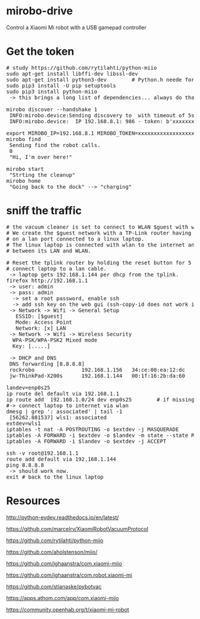 # mirobo-drive
Control a Xiaomi Mi robot with a USB gamepad controller

# Get the token
<pre># study https://github.com/rytilahti/python-miio
sudo apt-get install libffi-dev libssl-dev
sudo apt-get install python3-dev        # Python.h neede for miio dependency cffi
sudo pip3 install -U pip setuptools
sudo pip3 install python-miio
 -> this brings a long list of dependencies... always do that, even if you want to use the git checkout.

mirobo discover --handshake 1
 INFO:mirobo.device:Sending discovery to <broadcast> with timeout of 5s..
 INFO:mirobo.device:  IP 192.168.8.1: 986 - token: b'xxxxxxxxxxxxxxxxxxxxxxxxxx'

export MIROBO_IP=192.168.8.1 MIROBO_TOKEN=xxxxxxxxxxxxxxxxxxxxxxxxxxxxx
mirobo find
 Sending find the robot calls.
 0
 "Hi, I'm over here!"

mirobo start
 "Strting the cleanup"
mirobo home
 "Going back to the dock" --> "charging"
</pre>

# sniff the traffic
<pre># the vacuum cleaner is set to connect to WLAN $guest with well known password.
# We create the $guest network with a TP-Link router having its default gateway
# on a lan port connected to a linux laptop.
# The linux laptop is connected with wlan to the internet and acts as a NAT router
# between its LAN and WLAN.

# Reset the tplink router by holding the reset button for 5 seconds
# connect laptop to a lan cable.
 -> laptop gets 192.168.1.144 per dhcp from the tplink.
firefox http://192.168.1.1
 -> user: admin
 -> pass: admin
  -> set a root password, enable ssh
  -> add ssh key on the web gui (ssh-copy-id does not work into openwrt)
 -> Network -> Wifi -> General Setup
   ESSID: [$guest]
   Mode: Access Point
   Network: [x] LAN
 -> Network -> Wifi -> Wireless Security
  WPA-PSK/WPA-PSK2 Mixed mode
  Key: [.....]

 -> DHCP and DNS
 DNS forwarding [8.8.8.8]
 rockrobo               192.168.1.156   34:ce:00:ea:12:dc       9h 47m 13s
 jw-ThinkPad-X200s      192.168.1.144   00:1f:16:2b:da:60       11h 21m 18s

landev=enp0s25
ip route del default via 192.168.1.1
ip route add  192.168.1.0/24 dev enp0s25        # if missing.
#-> connect laptop to internet via wlan
dmesg | grep ': associated' | tail -1
 [56262.881537] wls1: associated
extdev=wls1
iptables -t nat -A POSTROUTING -o $extdev -j MASQUERADE
iptables -A FORWARD -i $extdev -o $landev -m state --state RELATED,ESTABLISHED -j ACCEPT
iptables -A FORWARD -i $landev -o $extdev -j ACCEPT

ssh -v root@192.168.1.1
route add default via 192.168.1.144
ping 8.8.8.8
 -> should work now.
exit # back to the linux laptop
</pre>

# Resources
http://python-evdev.readthedocs.io/en/latest/

https://github.com/marcelrv/XiaomiRobotVacuumProtocol

https://github.com/rytilahti/python-miio

https://github.com/aholstenson/miio/

https://github.com/jghaanstra/com.xiaomi-miio

https://github.com/jghaanstra/com.robot.xiaomi-mi

https://github.com/stianaske/pybotvac

https://apps.athom.com/app/com.xiaomi-miio

https://community.openhab.org/t/xiaomi-mi-robot

